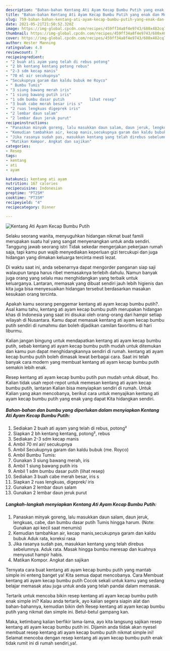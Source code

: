 ```yaml
---
description: "Bahan-bahan Kentang Ati Ayam Kecap Bumbu Putih yang enak dan Mudah Dibuat"
title: "Bahan-bahan Kentang Ati Ayam Kecap Bumbu Putih yang enak dan Mudah Dibuat"
slug: 759-bahan-bahan-kentang-ati-ayam-kecap-bumbu-putih-yang-enak-dan-mudah-dibuat
date: 2021-05-21T21:50:52.320Z
image: https://img-global.cpcdn.com/recipes/459ff34a8f4e9743/680x482cq70/kentang-ati-ayam-kecap-bumbu-putih-foto-resep-utama.jpg
thumbnail: https://img-global.cpcdn.com/recipes/459ff34a8f4e9743/680x482cq70/kentang-ati-ayam-kecap-bumbu-putih-foto-resep-utama.jpg
cover: https://img-global.cpcdn.com/recipes/459ff34a8f4e9743/680x482cq70/kentang-ati-ayam-kecap-bumbu-putih-foto-resep-utama.jpg
author: Hester Manning
ratingvalue: 4.8
reviewcount: 7
recipeingredient:
- "2 buah ati ayam yang telah di rebus potong"
- "2 bh kentang kentang potong rebus"
- "2-3 sdm kecap manis"
- "70 ml air secukupnya"
- "Secukupnya garam dan kaldu bubuk me Royco"
- " Bumbu Tumis"
- "3 siung bawang merah iris"
- "1 siung bawang putih iris"
- "1 sdm bumbu dasar putih           lihat resep"
- "3 buah cabe merah besar iris s"
- "2 ruas lengkuas digeprek iris"
- "2 lembar daun salam"
- "2 lembar daun jeruk purut"
recipeinstructions:
- "Panaskan minyak goreng, lalu masukkan daun salam, daun jeruk, lengkuas, cabe, dan bumbu dasar putih Tumis hingga harum. (Note: Gunakan api kecil saat menumis)"
- "Kemudian tambahkan air, kecap manis,secukupnya garam dan kaldu bubuk Aduk rata, koreksi rasa"
- "Jika rasanya sudah pas, masukkan kentang yang telah direbus sebelumnya. Aduk rata. Masak hingga bumbu meresap dan kuahnya menyusut hampir habis."
- "Matikan Kompor. Angkat dan sajikan"
categories:
- Resep
tags:
- kentang
- ati
- ayam

katakunci: kentang ati ayam 
nutrition: 167 calories
recipecuisine: Indonesian
preptime: "PT25M"
cooktime: "PT35M"
recipeyield: "4"
recipecategory: Dinner

---
```



![Kentang Ati Ayam Kecap Bumbu Putih](https://img-global.cpcdn.com/recipes/459ff34a8f4e9743/680x482cq70/kentang-ati-ayam-kecap-bumbu-putih-foto-resep-utama.jpg)

Selaku seorang wanita, menyuguhkan hidangan nikmat buat famili merupakan suatu hal yang sangat menyenangkan untuk anda sendiri. Tanggung jawab seorang istri Tidak sekedar mengerjakan pekerjaan rumah saja, tapi kamu pun wajib menyediakan keperluan gizi tercukupi dan juga hidangan yang dimakan keluarga tercinta mesti lezat.

Di waktu  saat ini, anda sebenarnya dapat mengorder panganan siap saji walaupun tanpa harus ribet memasaknya terlebih dahulu. Namun banyak juga orang yang selalu mau menghidangkan yang terbaik untuk keluarganya. Lantaran, memasak yang dibuat sendiri jauh lebih higienis dan kita juga bisa menyesuaikan hidangan tersebut berdasarkan masakan kesukaan orang tercinta. 



Apakah kamu seorang penggemar kentang ati ayam kecap bumbu putih?. Asal kamu tahu, kentang ati ayam kecap bumbu putih merupakan hidangan khas di Indonesia yang saat ini disukai oleh orang-orang dari hampir setiap wilayah di Nusantara. Kamu dapat memasak kentang ati ayam kecap bumbu putih sendiri di rumahmu dan boleh dijadikan camilan favoritmu di hari liburmu.

Kalian jangan bingung untuk mendapatkan kentang ati ayam kecap bumbu putih, sebab kentang ati ayam kecap bumbu putih mudah untuk ditemukan dan kamu pun dapat menghidangkannya sendiri di rumah. kentang ati ayam kecap bumbu putih boleh dimasak lewat berbagai cara. Saat ini telah banyak cara modern yang membuat kentang ati ayam kecap bumbu putih semakin lebih enak.

Resep kentang ati ayam kecap bumbu putih pun mudah untuk dibuat, lho. Kalian tidak usah repot-repot untuk memesan kentang ati ayam kecap bumbu putih, lantaran Kalian bisa menyiapkan sendiri di rumah. Untuk Kalian yang akan mencobanya, berikut cara untuk menyajikan kentang ati ayam kecap bumbu putih yang enak yang dapat Kita hidangkan sendiri.

<!--inarticleads1-->

##### Bahan-bahan dan bumbu yang diperlukan dalam menyiapkan Kentang Ati Ayam Kecap Bumbu Putih:

1. Sediakan 2 buah ati ayam yang telah di rebus, potong²
1. Siapkan 2 bh kentang kentang, potong², rebus
1. Sediakan 2-3 sdm kecap manis
1. Ambil 70 ml air/ secukupnya
1. Ambil Secukupnya garam dan kaldu bubuk (me. Royco)
1. Ambil  Bumbu Tumis:
1. Gunakan 3 siung bawang merah, iris
1. Ambil 1 siung bawang putih iris
1. Ambil 1 sdm bumbu dasar putih           (lihat resep)
1. Sediakan 3 buah cabe merah besar, iris s
1. Siapkan 2 ruas lengkuas, digeprek/ iris
1. Gunakan 2 lembar daun salam
1. Gunakan 2 lembar daun jeruk purut




<!--inarticleads2-->

##### Langkah-langkah menyiapkan Kentang Ati Ayam Kecap Bumbu Putih:

1. Panaskan minyak goreng, lalu masukkan daun salam, daun jeruk, lengkuas, cabe, dan bumbu dasar putih Tumis hingga harum. (Note: Gunakan api kecil saat menumis)
1. Kemudian tambahkan air, kecap manis,secukupnya garam dan kaldu bubuk Aduk rata, koreksi rasa
1. Jika rasanya sudah pas, masukkan kentang yang telah direbus sebelumnya. Aduk rata. Masak hingga bumbu meresap dan kuahnya menyusut hampir habis.
1. Matikan Kompor. Angkat dan sajikan




Ternyata cara buat kentang ati ayam kecap bumbu putih yang mantab simple ini enteng banget ya! Kita semua dapat mencobanya. Cara Membuat kentang ati ayam kecap bumbu putih Cocok sekali untuk kamu yang sedang belajar memasak atau juga untuk anda yang telah pandai dalam memasak.

Tertarik untuk mencoba bikin resep kentang ati ayam kecap bumbu putih enak simple ini? Kalau anda tertarik, ayo kalian segera siapin alat dan bahan-bahannya, kemudian bikin deh Resep kentang ati ayam kecap bumbu putih yang nikmat dan simple ini. Betul-betul gampang kan. 

Maka, ketimbang kalian berfikir lama-lama, ayo kita langsung sajikan resep kentang ati ayam kecap bumbu putih ini. Dijamin anda tiidak akan nyesel membuat resep kentang ati ayam kecap bumbu putih nikmat simple ini! Selamat mencoba dengan resep kentang ati ayam kecap bumbu putih enak tidak rumit ini di rumah sendiri,ya!.

